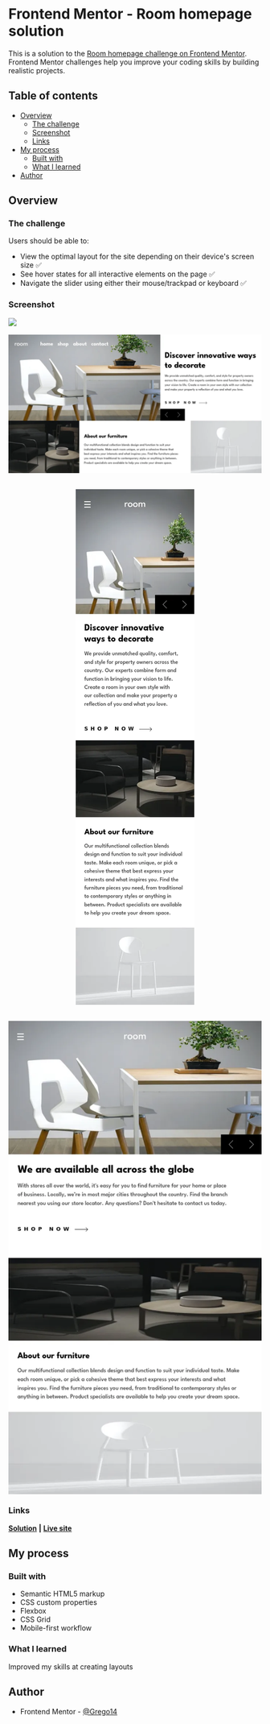 # Frontend Mentor - Room homepage solution

This is a solution to the [Room homepage challenge on Frontend Mentor](https://www.frontendmentor.io/challenges/room-homepage-BtdBY_ENq). Frontend Mentor challenges help you improve your coding skills by building realistic projects. 

## Table of contents

- [Overview](#overview)
  - [The challenge](#the-challenge)
  - [Screenshot](#screenshot)
  - [Links](#links)
- [My process](#my-process)
  - [Built with](#built-with)
  - [What I learned](#what-i-learned)
- [Author](#author)

## Overview

### The challenge

Users should be able to:

- View the optimal layout for the site depending on their device's screen size ✅
- See hover states for all interactive elements on the page ✅
- Navigate the slider using either their mouse/trackpad or keyboard ✅

### Screenshot

![](./screenshot.jpg)<div align='center'>
    <img src='/screenshots/room-homepage-desktop.webp' alt='Challenge image for desktop' align='center'>
    <img src='/screenshots/room-homepage-mobile.webp' alt='Challenge Image for mobile' align='center' style='margin-top: 2rem'>
    <img src='/screenshots/room-homepage-tablet.webp' alt='Challenge Image for tablet' align='center' style='margin-top: 2rem'>
</div>

### Links

[**Solution**](https://github.com/Grego14/FrontendMentor_Challenges/tree/main/challenges/room-homepage-master/) **|** [**Live site**](https://grego14.github.io/FrontendMentor_Challenges/challenges/room-homepage-master/)

## My process

### Built with

- Semantic HTML5 markup
- CSS custom properties
- Flexbox
- CSS Grid
- Mobile-first workflow

### What I learned

Improved my skills at creating layouts

## Author

- Frontend Mentor - [@Grego14](https://www.frontendmentor.io/profile/Grego14)
